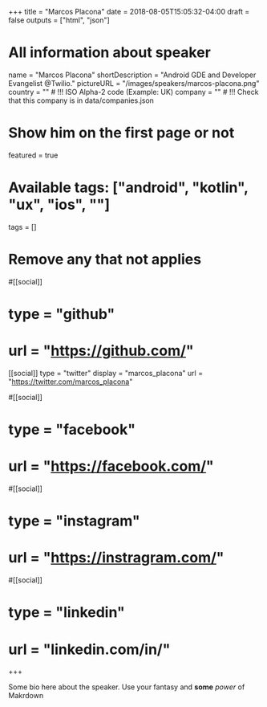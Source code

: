 +++
title = "Marcos Placona"
date = 2018-08-05T15:05:32-04:00
draft = false
outputs = ["html", "json"]

# All information about speaker
name = "Marcos Placona"
shortDescription = "Android GDE and Developer Evangelist @Twilio."
pictureURL = "/images/speakers/marcos-placona.png"
country = "" # !!! ISO Alpha-2 code (Example: UK)
company = "" # !!! Check that this company is in data/companies.json

# Show him on the first page or not
featured = true

# Available tags: ["android", "kotlin", "ux", "ios", ""]
tags = []

# Remove any that not applies
#[[social]]
#  type = "github"
#  url = "https://github.com/<username>"

[[social]]
  type = "twitter"
  display = "marcos_placona"
  url = "https://twitter.com/marcos_placona"

#[[social]]
#  type = "facebook"
#  url = "https://facebook.com/<username>"

#[[social]]
#  type = "instagram"
#  url = "https://instragram.com/<username>"

#[[social]]
#  type = "linkedin"
#  url = "linkedin.com/in/<username>"

+++

Some bio here about the speaker. Use your fantasy and **some** _power_ of Makrdown
